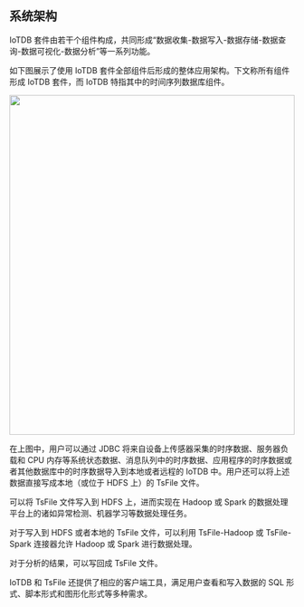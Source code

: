 <!--

    Licensed to the Apache Software Foundation (ASF) under one
    or more contributor license agreements.  See the NOTICE file
    distributed with this work for additional information
    regarding copyright ownership.  The ASF licenses this file
    to you under the Apache License, Version 2.0 (the
    "License"); you may not use this file except in compliance
    with the License.  You may obtain a copy of the License at
    
        http://www.apache.org/licenses/LICENSE-2.0
    
    Unless required by applicable law or agreed to in writing,
    software distributed under the License is distributed on an
    "AS IS" BASIS, WITHOUT WARRANTIES OR CONDITIONS OF ANY
    KIND, either express or implied.  See the License for the
    specific language governing permissions and limitations
    under the License.

-->

## 系统架构

IoTDB 套件由若干个组件构成，共同形成“数据收集-数据写入-数据存储-数据查询-数据可视化-数据分析”等一系列功能。

如下图展示了使用 IoTDB 套件全部组件后形成的整体应用架构。下文称所有组件形成 IoTDB 套件，而 IoTDB 特指其中的时间序列数据库组件。

<img style="width:100%; max-width:800px; max-height:600px; margin-left:auto; margin-right:auto; display:block;" src="/img/UserGuide/IoTDB-Introduction/Architecture/Structure-of-Apache-IoTDB-cn.png?raw=true">

在上图中，用户可以通过 JDBC 将来自设备上传感器采集的时序数据、服务器负载和 CPU 内存等系统状态数据、消息队列中的时序数据、应用程序的时序数据或者其他数据库中的时序数据导入到本地或者远程的 IoTDB 中。用户还可以将上述数据直接写成本地（或位于 HDFS 上）的 TsFile 文件。

可以将 TsFile 文件写入到 HDFS 上，进而实现在 Hadoop 或 Spark 的数据处理平台上的诸如异常检测、机器学习等数据处理任务。

对于写入到 HDFS 或者本地的 TsFile 文件，可以利用 TsFile-Hadoop 或 TsFile-Spark 连接器允许 Hadoop 或 Spark 进行数据处理。

对于分析的结果，可以写回成 TsFile 文件。

IoTDB 和 TsFile 还提供了相应的客户端工具，满足用户查看和写入数据的 SQL 形式、脚本形式和图形化形式等多种需求。
